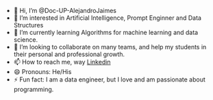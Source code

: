 - 👋 Hi, I’m @Doc-UP-AlejandroJaimes
- 👀 I’m interested in Artificial Intelligence, Prompt Enginner and Data Structures
- 🌱 I’m currently learning Algorithms for machine learning and data science.
- 💞️ I’m looking to collaborate on many teams, and help my students in their personal and professional growth.
- 📫 How to reach me, way [Linkedin](https://www.linkedin.com/in/alejocjaimes31/)
- 😄 Pronouns: He/His
- ⚡ Fun fact: I am a data engineer, but I love and am passionate about programming. 

<!---
Doc-UP-AlejandroJaimes/Doc-UP-AlejandroJaimes is a ✨ special ✨ repository because its `README.md` (this file) appears on your GitHub profile.
You can click the Preview link to take a look at your changes.
--->
